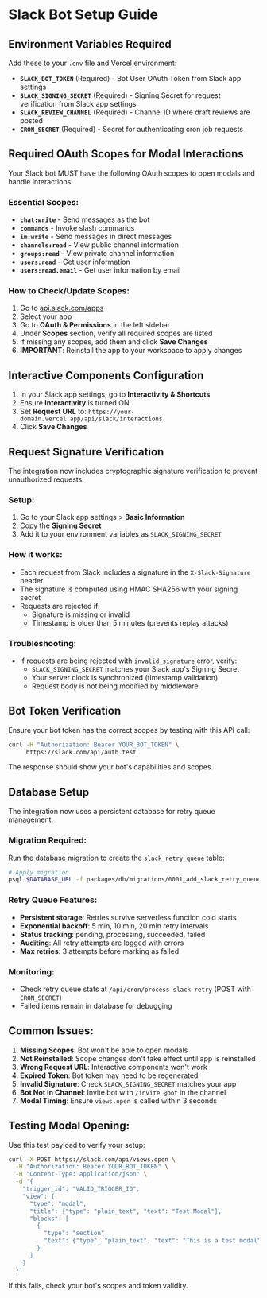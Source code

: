 # Slack Bot Setup Guide

## Environment Variables Required

Add these to your `.env` file and Vercel environment:

- **`SLACK_BOT_TOKEN`** (Required) - Bot User OAuth Token from Slack app settings
- **`SLACK_SIGNING_SECRET`** (Required) - Signing Secret for request verification from Slack app settings
- **`SLACK_REVIEW_CHANNEL`** (Required) - Channel ID where draft reviews are posted
- **`CRON_SECRET`** (Required) - Secret for authenticating cron job requests

## Required OAuth Scopes for Modal Interactions

Your Slack bot MUST have the following OAuth scopes to open modals and handle interactions:

### Essential Scopes:

- **`chat:write`** - Send messages as the bot
- **`commands`** - Invoke slash commands
- **`im:write`** - Send messages in direct messages
- **`channels:read`** - View public channel information
- **`groups:read`** - View private channel information
- **`users:read`** - Get user information
- **`users:read.email`** - Get user information by email

### How to Check/Update Scopes:

1. Go to [api.slack.com/apps](https://api.slack.com/apps)
2. Select your app
3. Go to **OAuth & Permissions** in the left sidebar
4. Under **Scopes** section, verify all required scopes are listed
5. If missing any scopes, add them and click **Save Changes**
6. **IMPORTANT**: Reinstall the app to your workspace to apply changes

## Interactive Components Configuration

1. In your Slack app settings, go to **Interactivity & Shortcuts**
2. Ensure **Interactivity** is turned ON
3. Set **Request URL** to: `https://your-domain.vercel.app/api/slack/interactions`
4. Click **Save Changes**

## Request Signature Verification

The integration now includes cryptographic signature verification to prevent unauthorized requests.

### Setup:

1. Go to your Slack app settings > **Basic Information**
2. Copy the **Signing Secret**
3. Add it to your environment variables as `SLACK_SIGNING_SECRET`

### How it works:

- Each request from Slack includes a signature in the `X-Slack-Signature` header
- The signature is computed using HMAC SHA256 with your signing secret
- Requests are rejected if:
  - Signature is missing or invalid
  - Timestamp is older than 5 minutes (prevents replay attacks)

### Troubleshooting:

- If requests are being rejected with `invalid_signature` error, verify:
  - `SLACK_SIGNING_SECRET` matches your Slack app's Signing Secret
  - Your server clock is synchronized (timestamp validation)
  - Request body is not being modified by middleware

## Bot Token Verification

Ensure your bot token has the correct scopes by testing with this API call:

```bash
curl -H "Authorization: Bearer YOUR_BOT_TOKEN" \
     https://slack.com/api/auth.test
```

The response should show your bot's capabilities and scopes.

## Database Setup

The integration now uses a persistent database for retry queue management.

### Migration Required:

Run the database migration to create the `slack_retry_queue` table:

```bash
# Apply migration
psql $DATABASE_URL -f packages/db/migrations/0001_add_slack_retry_queue.sql
```

### Retry Queue Features:

- **Persistent storage**: Retries survive serverless function cold starts
- **Exponential backoff**: 5 min, 10 min, 20 min retry intervals
- **Status tracking**: pending, processing, succeeded, failed
- **Auditing**: All retry attempts are logged with errors
- **Max retries**: 3 attempts before marking as failed

### Monitoring:

- Check retry queue stats at `/api/cron/process-slack-retry` (POST with `CRON_SECRET`)
- Failed items remain in database for debugging

## Common Issues:

1. **Missing Scopes**: Bot won't be able to open modals
2. **Not Reinstalled**: Scope changes don't take effect until app is reinstalled
3. **Wrong Request URL**: Interactive components won't work
4. **Expired Token**: Bot token may need to be regenerated
5. **Invalid Signature**: Check `SLACK_SIGNING_SECRET` matches your app
6. **Bot Not In Channel**: Invite bot with `/invite @bot` in the channel
7. **Modal Timing**: Ensure `views.open` is called within 3 seconds

## Testing Modal Opening:

Use this test payload to verify your setup:

```bash
curl -X POST https://slack.com/api/views.open \
  -H "Authorization: Bearer YOUR_BOT_TOKEN" \
  -H "Content-Type: application/json" \
  -d '{
    "trigger_id": "VALID_TRIGGER_ID",
    "view": {
      "type": "modal",
      "title": {"type": "plain_text", "text": "Test Modal"},
      "blocks": [
        {
          "type": "section",
          "text": {"type": "plain_text", "text": "This is a test modal"}
        }
      ]
    }
  }'
```

If this fails, check your bot's scopes and token validity.
